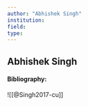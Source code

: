 ```yaml
---
author: "Abhishek Singh"
institution:
field:
type:
---
```


## Abhishek Singh
#### Bibliography:

![[@Singh2017-cu]]